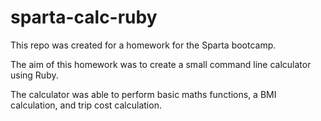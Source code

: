 # sparta-calc-ruby

This repo was created for a homework for the Sparta bootcamp.

The aim of this homework was to create a small command line calculator using Ruby.

The calculator was able to perform basic maths functions, a BMI calculation, and trip cost calculation.
